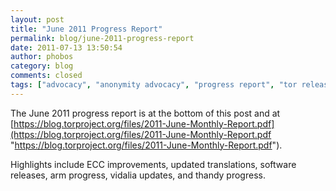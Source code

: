 ```yaml
---
layout: post
title: "June 2011 Progress Report"
permalink: blog/june-2011-progress-report
date: 2011-07-13 13:50:54
author: phobos
category: blog
comments: closed
tags: ["advocacy", "anonymity advocacy", "progress report", "tor releases", "updates"]
---
```


The June 2011 progress report is at the bottom of this post and at [https://blog.torproject.org/files/2011-June-Monthly-Report.pdf](https://blog.torproject.org/files/2011-June-Monthly-Report.pdf "https://blog.torproject.org/files/2011-June-Monthly-Report.pdf").

Highlights include ECC improvements, updated translations, software releases, arm progress, vidalia updates, and thandy progress.
